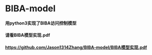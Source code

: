 # BIBA-model

#### 用python3实现了BIBA访问控制模型

#### 请看BIBA模型实现.pdf
#### https://github.com/Jason1314Zhang/BIBA-model/BIBA模型实现.pdf
